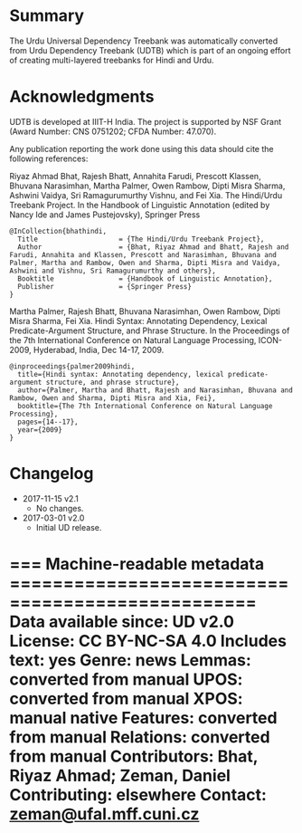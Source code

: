 # Summary

The Urdu Universal Dependency Treebank was automatically converted from Urdu Dependency Treebank (UDTB) which is part of an ongoing effort of creating multi-layered treebanks for Hindi and Urdu.


# Acknowledgments

UDTB is developed at IIIT-H India. The project is supported by NSF Grant (Award Number: CNS 0751202; CFDA Number: 47.070).

Any publication reporting the work done using this data should cite the following references:

Riyaz Ahmad Bhat, Rajesh Bhatt, Annahita Farudi, Prescott Klassen, Bhuvana Narasimhan, Martha Palmer, Owen Rambow, Dipti Misra Sharma, Ashwini Vaidya, Sri Ramagurumurthy Vishnu, and Fei Xia. The Hindi/Urdu Treebank Project. In the Handbook of Linguistic Annotation (edited by Nancy Ide and James Pustejovsky), Springer Press

    @InCollection{bhathindi,
      Title                    = {The Hindi/Urdu Treebank Project},
      Author                   = {Bhat, Riyaz Ahmad and Bhatt, Rajesh and Farudi, Annahita and Klassen, Prescott and Narasimhan, Bhuvana and Palmer, Martha and Rambow, Owen and Sharma, Dipti Misra and Vaidya, Ashwini and Vishnu, Sri Ramagurumurthy and others},
      Booktitle                = {Handbook of Linguistic Annotation},
      Publisher                = {Springer Press}
    }

Martha Palmer, Rajesh Bhatt, Bhuvana Narasimhan, Owen Rambow, Dipti Misra Sharma, Fei Xia. Hindi Syntax: Annotating Dependency, Lexical Predicate-Argument Structure, and Phrase Structure. In the Proceedings of the 7th International Conference on Natural Language Processing, ICON-2009, Hyderabad, India, Dec 14-17, 2009.

    @inproceedings{palmer2009hindi,
      title={Hindi syntax: Annotating dependency, lexical predicate-argument structure, and phrase structure},
      author={Palmer, Martha and Bhatt, Rajesh and Narasimhan, Bhuvana and Rambow, Owen and Sharma, Dipti Misra and Xia, Fei},
      booktitle={The 7th International Conference on Natural Language Processing},
      pages={14--17},
      year={2009}
    }


# Changelog

* 2017-11-15 v2.1
  * No changes.
* 2017-03-01 v2.0
  * Initial UD release.


=== Machine-readable metadata =================================================
Data available since: UD v2.0
License: CC BY-NC-SA 4.0
Includes text: yes
Genre: news
Lemmas: converted from manual
UPOS: converted from manual
XPOS: manual native
Features: converted from manual
Relations: converted from manual
Contributors: Bhat, Riyaz Ahmad; Zeman, Daniel
Contributing: elsewhere
Contact: zeman@ufal.mff.cuni.cz
===============================================================================
